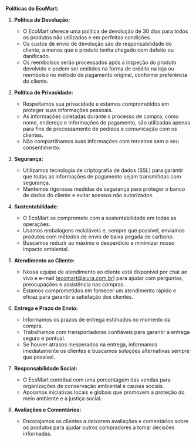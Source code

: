 **Políticas do EcoMart:**

1. **Política de Devolução:**
   - O EcoMart oferece uma política de devolução de 30 dias para todos os produtos não utilizados e em perfeitas condições.
   - Os custos de envio de devolução são de responsabilidade do cliente, a menos que o produto tenha chegado com defeito ou danificado.
   - Os reembolsos serão processados após a inspeção do produto devolvido e podem ser emitidos na forma de crédito na loja ou reembolso no método de pagamento original, conforme preferência do cliente.

2. **Política de Privacidade:**
   - Respeitamos sua privacidade e estamos comprometidos em proteger suas informações pessoais.
   - As informações coletadas durante o processo de compra, como nome, endereço e informações de pagamento, são utilizadas apenas para fins de processamento de pedidos e comunicação com os clientes.
   - Não compartilhamos suas informações com terceiros sem o seu consentimento.

3. **Segurança:**
   - Utilizamos tecnologia de criptografia de dados (SSL) para garantir que todas as informações de pagamento sejam transmitidas com segurança.
   - Mantemos rigorosas medidas de segurança para proteger o banco de dados do cliente e evitar acessos não autorizados.

4. **Sustentabilidade:**
   - O EcoMart se compromete com a sustentabilidade em todas as operações.
   - Usamos embalagens recicláveis e, sempre que possível, enviamos produtos com métodos de envio de baixa pegada de carbono.
   - Buscamos reduzir ao máximo o desperdício e minimizar nosso impacto ambiental.

5. **Atendimento ao Cliente:**
   - Nossa equipe de atendimento ao cliente está disponível por chat ao vivo e e-mail (ecomart@alura.com.br) para ajudar com perguntas, preocupações e assistência nas compras.
   - Estamos comprometidos em fornecer um atendimento rápido e eficaz para garantir a satisfação dos clientes.

6. **Entrega e Prazo de Envio:**
   - Informamos os prazos de entrega estimados no momento da compra.
   - Trabalhamos com transportadoras confiáveis para garantir a entrega segura e pontual.
   - Se houver atrasos inesperados na entrega, informamos imediatamente os clientes e buscamos soluções alternativas sempre que possível.

7. **Responsabilidade Social:**
   - O EcoMart contribui com uma porcentagem das vendas para organizações de conservação ambiental e causas sociais.
   - Apoiamos iniciativas locais e globais que promovem a proteção do meio ambiente e a justiça social.

8. **Avaliações e Comentários:**
   - Encorajamos os clientes a deixarem avaliações e comentários sobre os produtos para ajudar outros compradores a tomar decisões informadas.
